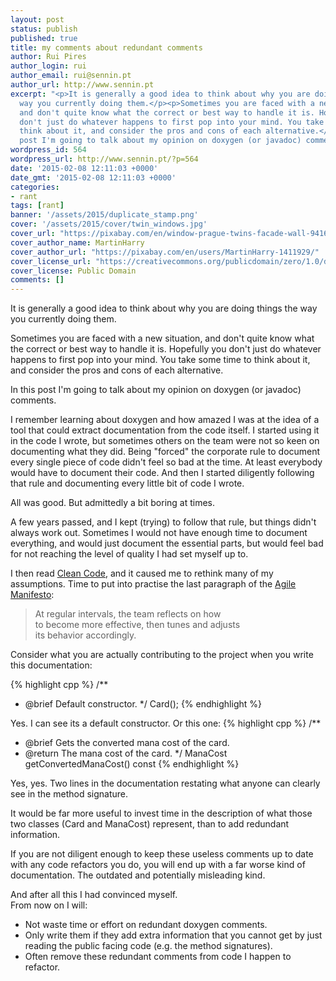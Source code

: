 ```yaml
---
layout: post
status: publish
published: true
title: my comments about redundant comments
author: Rui Pires
author_login: rui
author_email: rui@sennin.pt
author_url: http://www.sennin.pt
excerpt: "<p>It is generally a good idea to think about why you are doing things the
  way you currently doing them.</p><p>Sometimes you are faced with a new situation,
  and don't quite know what the correct or best way to handle it is. Hopefully you
  don't just do whatever happens to first pop into your mind. You take some time to
  think about it, and consider the pros and cons of each alternative.</p><p>In this
  post I'm going to talk about my opinion on doxygen (or javadoc) comments.</p>"
wordpress_id: 564
wordpress_url: http://www.sennin.pt/?p=564
date: '2015-02-08 12:11:03 +0000'
date_gmt: '2015-02-08 12:11:03 +0000'
categories:
- rant
tags: [rant]
banner: '/assets/2015/duplicate_stamp.png'
cover: '/assets/2015/cover/twin_windows.jpg'
cover_url: "https://pixabay.com/en/window-prague-twins-facade-wall-941625/"
cover_author_name: MartinHarry
cover_author_url: "https://pixabay.com/en/users/MartinHarry-1411929/"
cover_license_url: "https://creativecommons.org/publicdomain/zero/1.0/deed.en"
cover_license: Public Domain
comments: []
---
```

<p>It is generally a good idea to think about why you are doing things the way you currently doing them.</p>
<p>Sometimes you are faced with a new situation, and don't quite know what the correct or best way to handle it is. Hopefully you don't just do whatever happens to first pop into your mind. You take some time to think about it, and consider the pros and cons of each alternative.</p>
<p>In this post I'm going to talk about my opinion on doxygen (or javadoc) comments.<a id="more"></a><a id="more-564"></a></p>
<p>I remember learning about doxygen and how amazed I was at the idea of a tool that could extract documentation from the code itself. I started using it in the code I wrote, but sometimes others on the team were not so keen on documenting what they did. Being "forced" the corporate rule to document every single piece of code didn't feel so bad at the time. At least everybody would have to document their code. And then I started diligently following that rule and documenting every little bit of code I wrote.</p>
<p>All was good. But admittedly a bit boring at times.</p>
<p>A few years passed, and I kept (trying) to follow that rule, but things didn't always work out. Sometimes I would not have enough time to document everything, and would just document the essential parts, but would feel bad for not reaching the level of quality I had set myself up to.</p>
<p>I then read <a href="https://sites.google.com/site/unclebobconsultingllc/books">Clean Code</a>, and it caused me to rethink many of my assumptions. Time to put into practise the last paragraph of the <a href="http://agilemanifesto.org/principles.html">Agile Manifesto</a>:</p>
<blockquote>At regular intervals, the team reflects on how<br />
to become more effective, then tunes and adjusts<br />
its behavior accordingly.</blockquote>
Consider what you are actually contributing to the project when you write this documentation:</p>

{% highlight cpp %}
/**
  * @brief Default constructor.
  */
Card();
{% endhighlight %}

Yes. I can see its a default constructor.
Or this one:
{% highlight cpp %}
/**
  * @brief Gets the converted mana cost of the card.
  * @return The mana cost of the card.
  */
ManaCost getConvertedManaCost() const
{% endhighlight %}

Yes, yes. Two lines in the documentation restating what anyone can clearly see in the method signature.
<p>It would be far more useful to invest time in the description of what those two classes (Card and ManaCost) represent, than to add redundant information.</p>
<p>If you are not&nbsp;diligent enough to keep these useless comments up to date with any code refactors you do, you will end up with a far worse kind of documentation. The outdated and potentially misleading kind.</p>
<p>And after all this I had convinced myself.<br />
From now on I will:</p>
<ul>
<li>Not waste time or effort on redundant doxygen comments.</li>
<li>Only write them if they add extra information that you cannot get by just reading the public facing code (e.g. the method signatures).</li>
<li>Often remove these redundant comments from code I happen to refactor.</li><br />
</ul>
